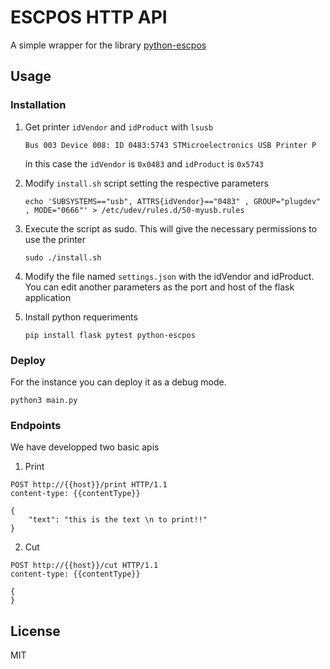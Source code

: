 #  ESCPOS HTTP API

A simple wrapper for the library [python-escpos ]( https://github.com/python-escpos/python-escpos )

## Usage

### Installation 

1. Get printer `idVendor` and `idProduct` with `lsusb`
    ```
    Bus 003 Device 008: ID 0483:5743 STMicroelectronics USB Printer P
    ```
    in this case the `idVendor` is `0x0483` and `idProduct` is `0x5743`

2. Modify `install.sh` script setting the respective parameters

    ```
    echo 'SUBSYSTEMS=="usb", ATTRS{idVendor}=="0483" , GROUP="plugdev" , MODE="0666"' > /etc/udev/rules.d/50-myusb.rules
    ```

3. Execute the script as sudo. This will give the necessary permissions to use the printer 
    ```
    sudo ./install.sh
    ```  

4. Modify the file named `settings.json` with the idVendor and idProduct. You can edit another parameters as the port and host of the flask application

5. Install python requeriments 

    ```
    pip install flask pytest python-escpos 
    ```

### Deploy

For the instance you can deploy it as a debug mode. 

``` 
python3 main.py
```

### Endpoints

We have developped two basic apis

1. Print

``` HTTP
POST http://{{host}}/print HTTP/1.1
content-type: {{contentType}}

{
    "text": "this is the text \n to print!!"
}
```

2. Cut

``` HTTP
POST http://{{host}}/cut HTTP/1.1
content-type: {{contentType}}

{
}

```

## License

MIT